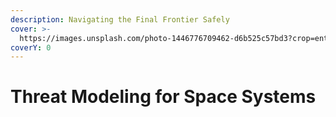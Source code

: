```yaml
---
description: Navigating the Final Frontier Safely
cover: >-
  https://images.unsplash.com/photo-1446776709462-d6b525c57bd3?crop=entropy&cs=srgb&fm=jpg&ixid=M3wxOTcwMjR8MHwxfHNlYXJjaHw2fHxzcGFjZSUyMHRocmVhdHxlbnwwfHx8fDE2OTYyMDQ2ODV8MA&ixlib=rb-4.0.3&q=85
coverY: 0
---
```


# Threat Modeling for Space Systems


